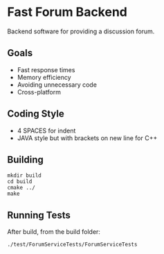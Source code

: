 # Fast Forum Backend

Backend software for providing a discussion forum. 

## Goals

* Fast response times
* Memory efficiency
* Avoiding unnecessary code
* Cross-platform

## Coding Style

* 4 SPACES for indent
* JAVA style but with brackets on new line for C++

## Building

    mkdir build
    cd build
    cmake ../
    make

## Running Tests

After build, from the build folder:

    ./test/ForumServiceTests/ForumServiceTests
